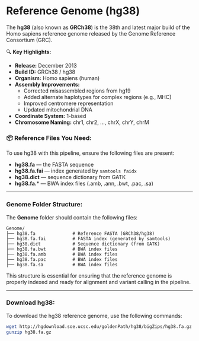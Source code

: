 # Reference Genome (hg38)

The **hg38** (also known as **GRCh38**) is the 38th and latest major build of the Homo sapiens reference genome released by the Genome Reference Consortium (GRC).

🔍 **Key Highlights:**
- **Release:** December 2013
- **Build ID:** GRCh38 / hg38
- **Organism:** Homo sapiens (human)
- **Assembly Improvements:**
  - Corrected misassembled regions from hg19
  - Added alternate haplotypes for complex regions (e.g., MHC)
  - Improved centromere representation
  - Updated mitochondrial DNA
- **Coordinate System:** 1-based
- **Chromosome Naming:** chr1, chr2, ..., chrX, chrY, chrM

### 📦 Reference Files You Need:

To use hg38 with this pipeline, ensure the following files are present:

- **hg38.fa** — the FASTA sequence
- **hg38.fa.fai** — index generated by `samtools faidx`
- **hg38.dict** — sequence dictionary from GATK
- **hg38.fa.*** — BWA index files (.amb, .ann, .bwt, .pac, .sa)

---

### Genome Folder Structure:

The **Genome** folder should contain the following files:

```
Genome/
├── hg38.fa              # Reference FASTA (GRCh38/hg38)
├── hg38.fa.fai          # FASTA index (generated by samtools)
├── hg38.dict            # Sequence dictionary (from GATK)
├── hg38.fa.bwt          # BWA index files
├── hg38.fa.amb          # BWA index files
├── hg38.fa.pac          # BWA index files
├── hg38.fa.sa           # BWA index files
```

This structure is essential for ensuring that the reference genome is properly indexed and ready for alignment and variant calling in the pipeline.

---

### Download hg38:

To download the hg38 reference genome, use the following commands:

```bash
wget http://hgdownload.soe.ucsc.edu/goldenPath/hg38/bigZips/hg38.fa.gz
gunzip hg38.fa.gz
```
